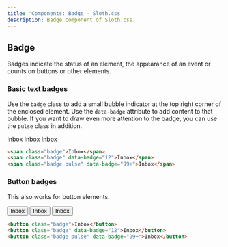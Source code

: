 ```yaml
---
title: 'Components: Badge - Sloth.css'
description: Badge component of Sloth.css.
---
```


## Badge

Badges indicate the status of an element, the appearance of an event or counts on buttons or other elements.

### Basic text badges

Use the `badge` class to add a small bubble indicator at the top right corner of the enclosed element. Use the `data-badge` attribute to add content to that bubble. If you want to draw even more attention to the badge, you can use the `pulse` class in addition.

<div class="demo flex gap-8">
  <span class="badge">Inbox</span>
  <span class="badge" data-badge="12">Inbox</span>
  <span class="badge pulse" data-badge="99+">Inbox</span>
</div>

```html
<span class="badge">Inbox</span>
<span class="badge" data-badge="12">Inbox</span>
<span class="badge pulse" data-badge="99+">Inbox</span>
```

### Button badges

This also works for button elements.

<div class="demo flex gap-8">
  <button class="badge">Inbox</button>
  <button class="badge" data-badge="12">Inbox</button>
  <button class="badge pulse" data-badge="99+">Inbox</button>
</div>

```html
<button class="badge">Inbox</button>
<button class="badge" data-badge="12">Inbox</button>
<button class="badge pulse" data-badge="99+">Inbox</button>
```
